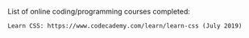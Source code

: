 List of online coding/programming courses completed:

	Learn CSS: https://www.codecademy.com/learn/learn-css (July 2019)
